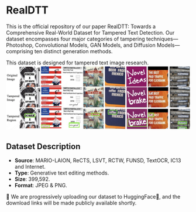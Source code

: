 # RealDTT
This is the official repository of our paper RealDTT: Towards a Comprehensive Real-World Dataset for Tampered Text Detection. Our dataset encompasses four major categories of tampering techniques—Photoshop, Convolutional Models, GAN Models, and Diffusion Models—comprising ten distinct generation methods.

This dataset is designed for tampered text image research.
![ShowImage](images/github_im.jpg)

## Dataset Description

- **Source**: MARIO-LAION, ReCTS, LSVT, RCTW, FUNSD, TextOCR, IC13 and Internet.
- **Type**: Generative text editing methods.
- **Size**: 399,592.
- **Format**: JPEG & PNG.

:tada: We are progressively uploading our dataset to HuggingFace:hugs:, and the download links will be made publicly available shortly.
